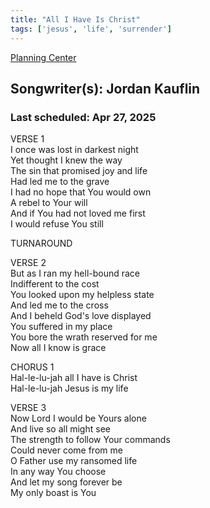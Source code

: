 ```yaml
---
title: "All I Have Is Christ"
tags: ['jesus', 'life', 'surrender']
---
```


[Planning Center](https://services.planningcenteronline.com/songs/12025173)

## Songwriter(s): Jordan Kauflin
### Last scheduled: Apr 27, 2025          

VERSE 1  
I once was lost in darkest night  
Yet thought I knew the way  
The sin that promised joy and life  
Had led me to the grave  
I had no hope that You would own  
A rebel to Your will  
And if You had not loved me first  
I would refuse You still  
  
TURNAROUND  
  
VERSE 2  
But as I ran my hell-bound race  
Indifferent to the cost  
You looked upon my helpless state  
And led me to the cross  
And I beheld God's love displayed  
You suffered in my place  
You bore the wrath reserved for me  
Now all I know is grace  
  
  
CHORUS 1  
Hal-le-lu-jah all I have is Christ  
Hal-le-lu-jah Jesus is my life  
  
VERSE 3  
Now Lord I would be Yours alone  
And live so all might see  
The strength to follow Your commands  
Could never come from me  
O Father use my ransomed life  
In any way You choose  
And let my song forever be  
My only boast is You
